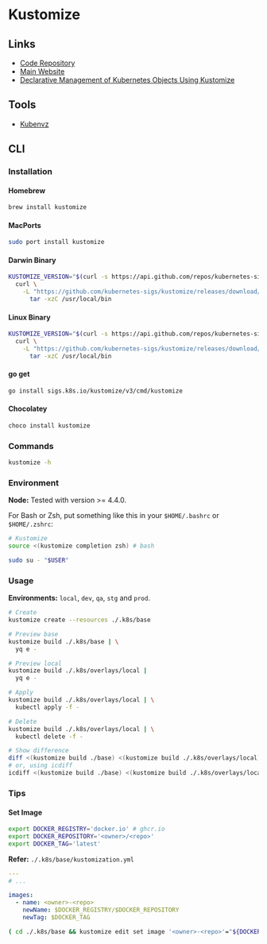 # Kustomize

## Links

- [Code Repository](https://github.com/kubernetes-sigs/kustomize)
- [Main Website](https://kustomize.io)
- [Declarative Management of Kubernetes Objects Using Kustomize](https://kubernetes.io/docs/tasks/manage-kubernetes-objects/kustomization/)

## Tools

- [Kubenvz](/kubenvz.md)

## CLI

### Installation

#### Homebrew

```sh
brew install kustomize
```

#### MacPorts

```sh
sudo port install kustomize
```

#### Darwin Binary

```sh
KUSTOMIZE_VERSION="$(curl -s https://api.github.com/repos/kubernetes-sigs/kustomize/releases/latest | grep tag_name | cut -d '"' -f 4 | cut -d '/' -f 2)"; \
  curl \
    -L "https://github.com/kubernetes-sigs/kustomize/releases/download/kustomize/${KUSTOMIZE_VERSION}/kustomize_${KUSTOMIZE_VERSION}_darwin_amd64.tar.gz" | \
      tar -xzC /usr/local/bin
```

#### Linux Binary

```sh
KUSTOMIZE_VERSION="$(curl -s https://api.github.com/repos/kubernetes-sigs/kustomize/releases/latest | grep tag_name | cut -d '"' -f 4 | cut -d '/' -f 2)"; \
  curl \
    -L "https://github.com/kubernetes-sigs/kustomize/releases/download/kustomize/${KUSTOMIZE_VERSION}/kustomize_${KUSTOMIZE_VERSION}_linux_amd64.tar.gz" | \
      tar -xzC /usr/local/bin
```

#### go get

```sh
go install sigs.k8s.io/kustomize/v3/cmd/kustomize
```

#### Chocolatey

```sh
choco install kustomize
```

### Commands

```sh
kustomize -h
```

### Environment

**Node:** Tested with version >= 4.4.0.

For Bash or Zsh, put something like this in your `$HOME/.bashrc` or `$HOME/.zshrc`:

```sh
# Kustomize
source <(kustomize completion zsh) # bash
```

```sh
sudo su - "$USER"
```

### Usage

**Environments:** `local`, `dev`, `qa`, `stg` and `prod`.

```sh
# Create
kustomize create --resources ./.k8s/base

# Preview base
kustomize build ./.k8s/base | \
  yq e -

# Preview local
kustomize build ./.k8s/overlays/local |
  yq e -

# Apply
kustomize build ./.k8s/overlays/local | \
  kubectl apply -f -

# Delete
kustomize build ./.k8s/overlays/local | \
  kubectl delete -f -

# Show difference
diff <(kustomize build ./base) <(kustomize build ./.k8s/overlays/local)
# or, using icdiff
icdiff <(kustomize build ./base) <(kustomize build ./.k8s/overlays/local)
```

### Tips

#### Set Image

```sh
export DOCKER_REGISTRY='docker.io' # ghcr.io
export DOCKER_REPOSITORY='<owner>/<repo>'
export DOCKER_TAG='latest'
```

**Refer:** `./.k8s/base/kustomization.yml`

```yml
---
# ...

images:
  - name: <owner>-<repo>
    newName: $DOCKER_REGISTRY/$DOCKER_REPOSITORY
    newTag: $DOCKER_TAG
```

```sh
( cd ./.k8s/base && kustomize edit set image '<owner>-<repo>'="${DOCKER_REGISTRY}/${DOCKER_REPOSITORY}:${DOCKER_TAG}" )
```

<!-- ### Issues

#### TBD

```log
Error: no matches for OriginalId ~G_v1_ConfigMap|~X|my-app-metadata; no matches for CurrentId ~G_v1_ConfigMap|~X|my-app-metadata; failed to find unique target for patch ~G_v1_ConfigMap|my-app-metadata
```

```yml
resources:
- _app_metadata.yaml
``` -->
